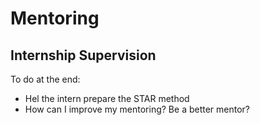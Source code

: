 # Mentoring

## Internship Supervision

To do at the end:

- Hel the intern prepare the STAR method
- How can I improve my mentoring? Be a better mentor?
